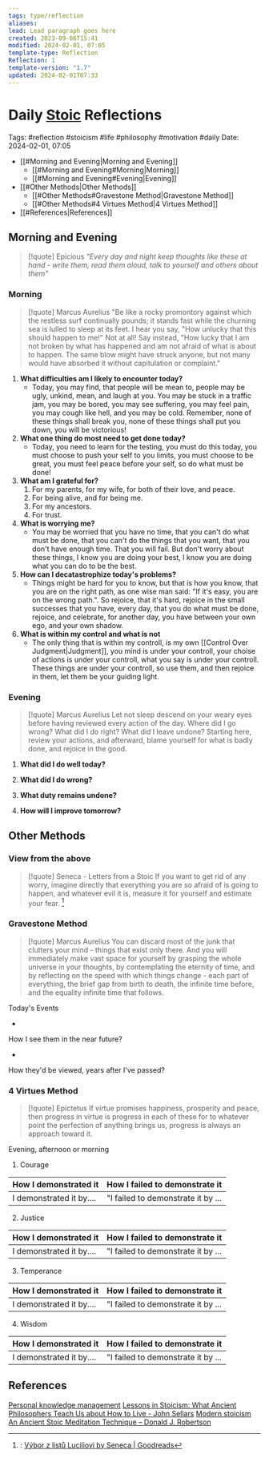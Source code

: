 ```yaml
---
tags: type/reflection
aliases: 
lead: Lead paragraph goes here
created: 2023-09-06T15:41
modified: 2024-02-01, 07:05
template-type: Reflection
Reflection: 1
template-version: "1.7"
updated: 2024-02-01T07:33
---
```

# Daily [Stoic](../SLIP-BOX/Stoicism.md) Reflections

Tags:  #reflection #stoicism #life #philosophy #motivation #daily 
Date: 2024-02-01, 07:05

- [[#Morning and Evening|Morning and Evening]]
	- [[#Morning and Evening#Morning|Morning]]
	- [[#Morning and Evening#Evening|Evening]]
- [[#Other Methods|Other Methods]]
	- [[#Other Methods#Gravestone Method|Gravestone Method]]
	- [[#Other Methods#4 Virtues Method|4 Virtues Method]]
- [[#References|References]]


## Morning and Evening

> [!quote] Epicious 
> _"Every day and night keep thoughts like these at hand - write them, read them aloud, talk to yourself and others about them"_
### Morning

> [!quote] Marcus Aurelius
> "Be like a rocky promontory against which the restless surf continually pounds; it stands fast while the churning sea is lulled to sleep at its feet. I hear you say, "How unlucky that this should happen to me!" Not at all! Say instead, "How lucky that I am not broken by what has happened and am not afraid of what is about to happen. The same blow might have struck anyone, but not many would have absorbed it without capitulation or complaint."

1. **What difficulties am I likely to encounter today?**
	- Today, you may find, that people will be mean to, people may be ugly, unkind, mean, and laugh at you. You may be stuck in a traffic jam, you may be bored, you may see suffering, you may feel pain, you may cough like hell, and you may be cold. Remember, none of these things shall break you, none of these things shall put you down, you will be victorious!
2. **What one thing do most need to get done today?**
	- Today, you need to learn for the testing, you must do this today, you must choose to push your self to you limits, you must choose to be great, you must feel peace before your self, so do what must be done!
1. **What am I grateful for?**
	1. For my parents, for my wife, for both of their love, and peace.
	2. For being alive, and for being me.
	3. For my ancestors.
	4. For trust.
2. **What is worrying me?**
	- You may be worried that you have no time, that you can't do what must be done, that you can't do the things that you want, that you don't have enough time. That you will fail. But don't worry about these things, I know you are doing your best, I know you are doing what you can do to be the best.
3. **How can I decatastrophize today's problems?**
	- Things might be hard for you to know, but that is how you know, that you are on the right path, as one wise man said: "If it's easy, you are on the wrong path.". So rejoice, that it's hard, rejoice in the small successes that you have, every day, that you do what must be done, rejoice, and celebrate, for another day, you have between your own ego, and your own shadow. 
4. **What is within my control and what is not**
	- The only thing that is within my controll, is my own [[Control Over Judgment|Judgment]], you mind is under your controll, your choise of actions is under your controll, what you say is under your controll. These things are under your controll, so use them, and then rejoice in them, let them be your guiding light.

### Evening

> [!quote] Marcus Aurelius
> Let not sleep descend on your weary eyes before having reviewed every action of the day. Where did I go wrong? What did I do right? What did I leave undone? Starting here, review your actions, and afterward, blame yourself for what is badly done, and rejoice in the good.

1. **What did I do well today?**

2. **What did I do wrong?**

4. **What duty remains undone?**

5. **How will I improve tomorrow?**

## Other Methods

### View from the above

> [!quote] Seneca - Letters from a Stoic
> If you want to get rid of any worry, imagine directly that everything you are so afraid of is going to happen, and whatever evil it is, measure it for yourself and estimate your fear. [^Seneca]


### Gravestone Method

> [!quote] Marcus Aurelius
> You can discard most of the junk that clutters your mind - things that exist only there. And you will immediately make vast space for yourself by grasping the whole universe in your thoughts, by contemplating the eternity of time, and by reflecting on the speed with which things change - each part of everything, the brief gap from birth to death, the infinite time before, and the equality infinite time that follows. 

Today's Events 

-

How I see them in the near future? 

-

How they'd be viewed, years after I've passed?

### 4 Virtues Method

> [!quote] Epictetus 
> If virtue promises happiness, prosperity and peace, then progress in virtue is progress in each of these for to whatever point the perfection of anything brings us, progress is always an approach toward it.

Evening, afternoon or morning

1. Courage 

| How I demonstrated it  | How I failed to demonstrate it |
| ------------------- | ---------------- |
| I demonstrated it by....                 | "I failed to demonstrate it by ...              |

2. Justice

| How I demonstrated it  | How I failed to demonstrate it |
| ------------------- | ---------------- |
| I demonstrated it by....                 | "I failed to demonstrate it by ...             

3. Temperance

| How I demonstrated it  | How I failed to demonstrate it |
| ------------------- | ---------------- |
| I demonstrated it by....                 | "I failed to demonstrate it by ...             

4. Wisdom

| How I demonstrated it  | How I failed to demonstrate it |
| ------------------- | ---------------- |
| I demonstrated it by....                 | "I failed to demonstrate it by ...             

## References

[Personal knowledge management](Personal%20knowledge%20management.md)
[Lessons in Stoicism: What Ancient Philosophers Teach Us about How to Live - John Sellars](https://books.google.cz/books/about/Lessons_in_Stoicism.html?id=ky84zQEACAAJ&redir_esc=y)
[Modern stoicism](https://modernstoicism.com/)
[An Ancient Stoic Meditation Technique – Donald J. Robertson](https://donaldrobertson.name/2017/03/22/an-ancient-stoic-meditation-technique/)

[^Seneca]:: [Výbor z listů Luciliovi by Seneca | Goodreads](https://www.goodreads.com/book/show/23340595-v-bor-z-list-luciliovi) 